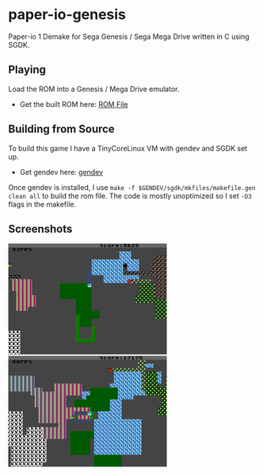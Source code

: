 # paper-io-genesis
Paper-io 1 Demake for Sega Genesis / Sega Mega Drive written in C using SGDK.

## Playing
Load the ROM into a Genesis / Mega Drive emulator.
 - Get the built ROM here: [ROM File](https://github.com/TomAwezome/paper-io-genesis/releases/latest)

## Building from Source
To build this game I have a TinyCoreLinux VM with gendev and SGDK set up.
 - Get gendev here: [gendev](https://github.com/kubilus1/gendev)
 
Once gendev is installed, I use `make -f $GENDEV/sgdk/mkfiles/makefile.gen clean all` to build the rom file. The code is mostly unoptimized so I set `-O3` flags in the makefile.

## Screenshots

![Screenshot 1](https://github.com/TomAwezome/paper-io-genesis/blob/master/screenshot1.png "Screenshot 1")
![Screenshot 2](https://github.com/TomAwezome/paper-io-genesis/blob/master/screenshot2.png "Screenshot 2")
